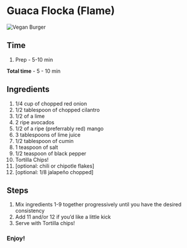 Guaca Flocka (Flame)
==================

![Vegan Burger](http://distilleryimage11.s3.amazonaws.com/f0134fe4cbcd11e1a8761231381b4856_7.jpg "Vegan Burger")

## Time

1. Prep - 5-10 min

**Total time** - 5 - 10 min 


## Ingredients

1. 1/4 cup of chopped red onion
2. 1/2 tablespoon of chopped cilantro
3. 1/2 of a lime
4. 2 ripe avocados
5. 1/2 of a ripe (preferrably red) mango
6. 3 tablespoons of lime juice
7. 1/2 tablespoon of cumin
8. 1 teaspoon of salt
9. 1/2 teaspoon of black pepper
10. Tortilla Chips!
11. [optional: chili or chipotle flakes]
12. [optional: 1/8 jalapeño chopped]

## Steps

1. Mix ingredients 1-9 together progressively until you have the desired consistency 
2. Add 11 and/or 12 if you’d like a little kick
3. Serve with Tortilla chips!

### Enjoy!
